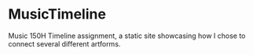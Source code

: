 # MusicTimeline
Music 150H Timeline assignment, a static site showcasing how I chose to connect several different artforms.
